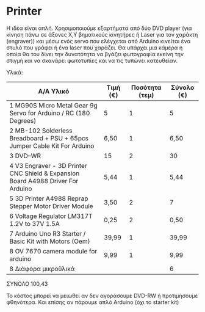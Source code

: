 # Printer
Η ιδέα είναι απλή. Χρησιμοποιούμε εξαρτήματα από δύο DVD player (για κίνηση πάνω σε άξονες Χ,Υ βηματικούς κινητήρες ή Laser για τον χαράκτη (engraver)) και μέσω ενός servo που ελέγχεται από Arduino κινείται ένα στυλό που γράφει ή ένα laser που χαράζει. Θα υπάρχει μια κάμερα η οποία θα του δίνει την δυνατότητα να βγάζει φωτογραφία εκείνη την στιγμή και να σκανάρει φωτοτυπίες και να τις τυπώνει κατευθείαν.

Υλικά:

|Α/Α	Υλικό                                                                       |Τιμή (€)	|Ποσότητα (τεμ)	|Σύνολο (€)<br>|
|---------------------------------------------------------------------------------|---------|---------------|--------------|
|1	MG90S Micro Metal Gear 9g Servo for Arduino / RC (180 Degrees)	              | 5	      | 1	            |  5<br>
|2	MB-102 Solderless Breadboard + PSU + 65pcs Jumper Cable Kit For Arduino	      | 6,50	  | 1	            |  6,50<br>
|3	DVD–WR	                                                                      | 15	    | 2	            |  30<br>
|4	V3 Engraver - 3D Printer CNC Shield & Expansion Board A4988 Driver For Arduino|	5,44	  | 1	            |  5,44<br>
|5	3D Printer A4988 Reprap Stepper Motor Driver Module	                          | 3,50	  | 2	            |  7<br>
|6	Voltage Regulator LM317T 1.2V to 37V 1.5A	                                    | 0,25	  | 2	            |  0,50<br>
|7	Arduino Uno R3 Starter / Basic Kit with Motors (Oem)	                        | 39,99	  | 1	            |  39,99<br>
|8  OV 7670 camera module for arduino                                             | 9,99    | 1             |  9,99<br>
|8	Διάφορα μικροϋλικά			                                                      |         |               |  6<br>
ΣΥΝΟΛΟ	                                                                                                    100,43


Το κόστος μπορεί να μειωθεί αν δεν αγοράσουμε DVD-RW ή προτιμήσουμε φθηνότερα. Και επίσης αν πάρουμε απλό Arduino (όχι το starter kit)
